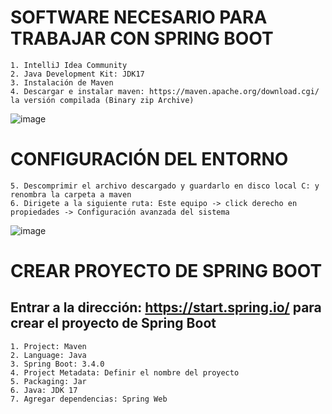 # SOFTWARE NECESARIO PARA TRABAJAR CON SPRING BOOT
	1. IntelliJ Idea Community
	2. Java Development Kit: JDK17
	3. Instalación de Maven
 	4. Descargar e instalar maven: https://maven.apache.org/download.cgi/ la versión compilada (Binary zip Archive)
  ![image](https://github.com/user-attachments/assets/837eb2f7-edbf-492f-8108-2711900008df)

  # CONFIGURACIÓN DEL ENTORNO
  	5. Descomprimir el archivo descargado y guardarlo en disco local C: y renombra la carpeta a maven
   	6. Dirigete a la siguiente ruta: Este equipo -> click derecho en propiedades -> Configuración avanzada del sistema
![image](https://github.com/user-attachments/assets/3cb371ad-d254-4d05-96ea-3433dbcc5307)

# CREAR PROYECTO DE SPRING BOOT
## Entrar a la dirección: https://start.spring.io/ para crear el proyecto de Spring Boot
	1. Project: Maven
	2. Language: Java
	3. Spring Boot: 3.4.0
	4. Project Metadata: Definir el nombre del proyecto
	5. Packaging: Jar
	6. Java: JDK 17
	7. Agregar dependencias: Spring Web
